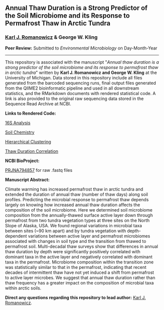 ## Annual Thaw Duration is a Strong Predictor of the Soil Microbiome and its Response to Permafrost Thaw in Arctic Tundra

### [Karl J. Romanowicz](https://lsa.umich.edu/eeb/people/graduate-students/kjromano.html) & George W. Kling

**Peer Review:** Submitted to *Environmental Microbiology* on Day-Month-Year
_____________________________________

This repository is associated with the manuscript "*Annual thaw duration is a strong predictor of the soil microbiome and its response to permafrost thaw in arctic tundra*" written by **Karl J. Romanowicz and George W. Kling** at the University of Michigan. Data stored in this repository include all files generated from the barcoded sequencing runs, final output files generated from the QIIME2 bioinformatic pipeline and used in all downstream statistics, and the RMarkdown documents with rendered statistical code. A link is also provided to the original raw sequencing data stored in the Sequence Read Archive at NCBI.

**Links to Rendered Code:** 

[16S Analysis](https://rpubs.com/kjromano/EnvMicro22_16S_Analysis)

[Soil Chemistry](https://rpubs.com/kjromano/EnvMicro22_SOIL_Analysis)

[Hierarchical Clustering](https://rpubs.com/kjromano/EnvMicro22_CLUSTER_Analysis)

[Thaw Duration Correlation](https://rpubs.com/kjromano/EnvMicro22_CORR_Analysis)

**NCBI BioProject:**

[PRJNA794857](https://www.ncbi.nlm.nih.gov/bioproject/?term=PRJNA794857) for raw .fastq files

**Manuscript Abstract:**

Climate warming has increased permafrost thaw in arctic tundra and extended the duration of annual thaw (number of thaw days) along soil profiles. Predicting the microbial response to permafrost thaw depends largely on knowing how increased annual thaw duration affects the composition of the soil microbiome. Here we determined soil microbiome composition from the annually-thawed surface active layer down through permafrost from two tundra vegetation types at three sites on the North Slope of Alaska, USA. We found regional variations in microbial taxa between sites (~90 km apart) and by tundra vegetation with depth-dependent variations between active layer and permafrost microbiomes associated with changes in soil type and the transition from thawed to permafrost soil. Multi-decadal thaw surveys show that differences in annual thaw duration by depth were significantly positively correlated with dominant taxa in the active layer and negatively correlated with dominant taxa in the permafrost. Microbiome composition within the transition zone was statistically similar to that in the permafrost, indicating that recent decades of intermittent thaw have not yet induced a shift from permafrost to active layer microbes. We suggest that annual thaw duration rather than thaw frequency has a greater impact on the composition of microbial taxa within arctic soils.

**Direct any questions regarding this repository to lead author:** [Karl J. Romanowicz](mailto:kjromano@umich.edu).
